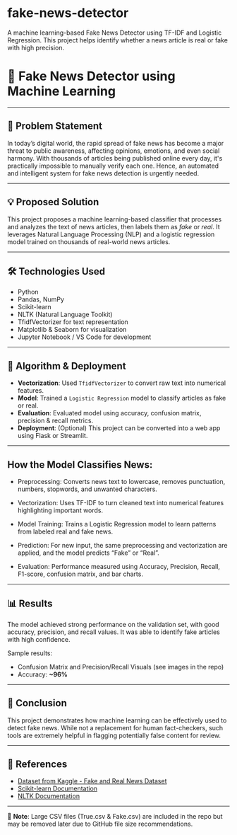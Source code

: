 # fake-news-detector
A machine learning-based Fake News Detector using TF-IDF and Logistic Regression. This project helps identify whether a news article is real or fake with high precision.
# 📰 Fake News Detector using Machine Learning

---

## 📌 Problem Statement

In today’s digital world, the rapid spread of fake news has become a major threat to public awareness, affecting opinions, emotions, and even social harmony. With thousands of articles being published online every day, it's practically impossible to manually verify each one. Hence, an automated and intelligent system for fake news detection is urgently needed.

---

## 💡 Proposed Solution

This project proposes a machine learning-based classifier that processes and analyzes the text of news articles, then labels them as *fake* or *real*. It leverages Natural Language Processing (NLP) and a logistic regression model trained on thousands of real-world news articles.

---

## 🛠️ Technologies Used

- Python
- Pandas, NumPy
- Scikit-learn
- NLTK (Natural Language Toolkit)
- TfidfVectorizer for text representation
- Matplotlib & Seaborn for visualization
- Jupyter Notebook / VS Code for development

---

## 🧠 Algorithm & Deployment

- **Vectorization**: Used `TfidfVectorizer` to convert raw text into numerical features.
- **Model**: Trained a `Logistic Regression` model to classify articles as fake or real.
- **Evaluation**: Evaluated model using accuracy, confusion matrix, precision & recall metrics.
- **Deployment**: (Optional) This project can be converted into a web app using Flask or Streamlit.
---
## How the Model Classifies News:
- Preprocessing:
Converts news text to lowercase, removes punctuation, numbers, stopwords, and unwanted characters.

- Vectorization:
Uses TF-IDF to turn cleaned text into numerical features highlighting important words.

- Model Training:
Trains a Logistic Regression model to learn patterns from labeled real and fake news.

- Prediction:
For new input, the same preprocessing and vectorization are applied, and the model predicts “Fake” or “Real”.

- Evaluation:
Performance measured using Accuracy, Precision, Recall, F1-score, confusion matrix, and bar charts.

---

## 📊 Results

The model achieved strong performance on the validation set, with good accuracy, precision, and recall values. It was able to identify fake articles with high confidence.

Sample results:
- Confusion Matrix and Precision/Recall Visuals (see images in the repo)
- Accuracy: **~96%**

---

## 📌 Conclusion

This project demonstrates how machine learning can be effectively used to detect fake news. While not a replacement for human fact-checkers, such tools are extremely helpful in flagging potentially false content for review.

---

## 🔗 References

- [Dataset from Kaggle - Fake and Real News Dataset](https://www.kaggle.com/datasets/clmentbisaillon/fake-and-real-news-dataset)
- [Scikit-learn Documentation](https://scikit-learn.org/)
- [NLTK Documentation](https://www.nltk.org/)

---

📁 **Note**: Large CSV files (True.csv & Fake.csv) are included in the repo but may be removed later due to GitHub file size recommendations.
